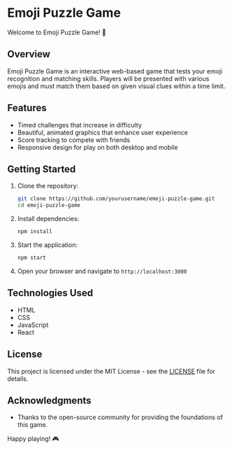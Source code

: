 # Emoji Puzzle Game

Welcome to Emoji Puzzle Game! 🎉

## Overview
Emoji Puzzle Game is an interactive web-based game that tests your emoji recognition and matching skills. Players will be presented with various emojis and must match them based on given visual clues within a time limit. 

## Features
- Timed challenges that increase in difficulty
- Beautiful, animated graphics that enhance user experience
- Score tracking to compete with friends
- Responsive design for play on both desktop and mobile

## Getting Started
1. Clone the repository:
   ```bash
   git clone https://github.com/yourusername/emoji-puzzle-game.git
   cd emoji-puzzle-game
   ```
2. Install dependencies:
   ```bash
   npm install
   ```
3. Start the application:
   ```bash
   npm start
   ```
4. Open your browser and navigate to `http://localhost:3000`

## Technologies Used
- HTML
- CSS
- JavaScript
- React

## License
This project is licensed under the MIT License - see the [LICENSE](LICENSE) file for details.

## Acknowledgments
- Thanks to the open-source community for providing the foundations of this game.

Happy playing! 🎮

